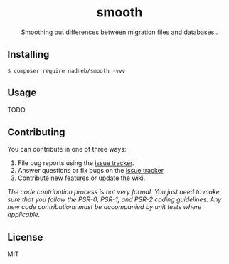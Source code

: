 <h1 align="center"> smooth </h1>

<p align="center"> Smoothing out differences between migration files and databases..</p>


## Installing

```shell
$ composer require nadneb/smooth -vvv
```

## Usage

TODO

## Contributing

You can contribute in one of three ways:

1. File bug reports using the [issue tracker](https://github.com/nadneb/smooth/issues).
2. Answer questions or fix bugs on the [issue tracker](https://github.com/nadneb/smooth/issues).
3. Contribute new features or update the wiki.

_The code contribution process is not very formal. You just need to make sure that you follow the PSR-0, PSR-1, and PSR-2 coding guidelines. Any new code contributions must be accompanied by unit tests where applicable._

## License

MIT